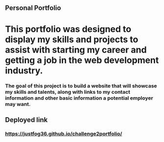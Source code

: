 ## Personal Portfolio

# This portfolio was designed to display my skills and projects to assist with starting my career and getting a job in the web development industry.

### The goal of this project is to build a website that will  showcase my skills and talents, along with links to my contact information and other basic information a potential employer may want.

## Deployed link

### https://justfog36.github.io/challenge2portfolio/